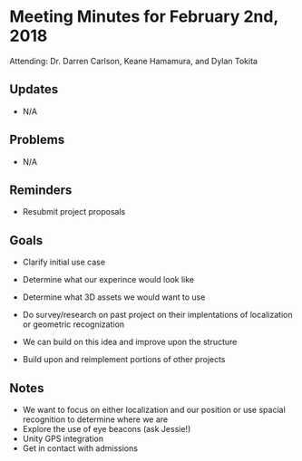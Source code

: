 # Meeting Minutes for February 2nd, 2018

Attending: Dr. Darren Carlson, Keane Hamamura, and Dylan Tokita

## Updates
- N/A

## Problems
- N/A

## Reminders
- Resubmit project proposals

## Goals
- Clarify initial use case
- Determine what our experince would look like
- Determine what 3D assets we would want to use

- Do survey/research on past project on their implentations of localization or geometric recognization
- We can build on this idea and improve upon the structure
- Build upon and reimplement portions of other projects

## Notes
- We want to focus on either localization and our position or use spacial recognition to determine where we are
- Explore the use of eye beacons (ask Jessie!)
- Unity GPS integration
- Get in contact with admissions
